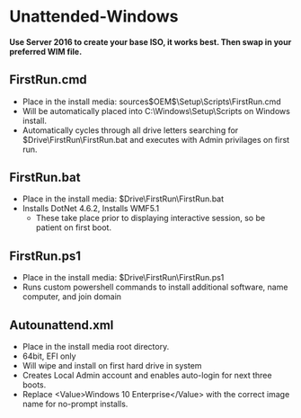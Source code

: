 # Unattended-Windows

#### Use Server 2016 to create your base ISO, it works best. Then swap in your preferred WIM file.

## FirstRun.cmd
 - Place in the install media: sources\$OEM$\$$\Setup\Scripts\FirstRun.cmd
 - Will be automatically placed into C:\Windows\Setup\Scripts on Windows install.
 - Automatically cycles through all drive letters searching for $Drive\FirstRun\FirstRun.bat and executes with Admin privilages on first run.
 
## FirstRun.bat
 - Place in the install media: $Drive\FirstRun\FirstRun.bat
 - Installs DotNet 4.6.2, Installs WMF5.1
    - These take place prior to displaying interactive session, so be patient on first boot.
  
## FirstRun.ps1
 - Place in the install media: $Drive\FirstRun\FirstRun.ps1
 - Runs custom powershell commands to install additional software, name computer, and join domain

## Autounattend.xml
 - Place in the install media root directory.
 - 64bit, EFI only
 - Will wipe and install on first hard drive in system
 - Creates Local Admin account and enables auto-login for next three boots.
 - Replace \<Value>Windows 10 Enterprise\</Value> with the correct image name for no-prompt installs.
